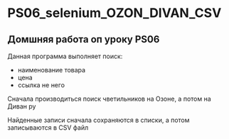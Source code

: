 # PS06_selenium_OZON_DIVAN_CSV
## Домшняя работа оп уроку PS06 

Данная программа выполняет поиск:
* наименование товара
* цена
* ссылка не него

Сначала производиться поиск чветильников на Озоне,
а потом на Диван ру <br>

Найденные записи сначала сохраняются в списки, а потом записываются в CSV файл

